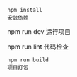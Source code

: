 
`````````
npm install 
安装依赖

`````````
npm run dev
运行项目

npm run lint
代码检查

`````````
npm run build
项目打包
